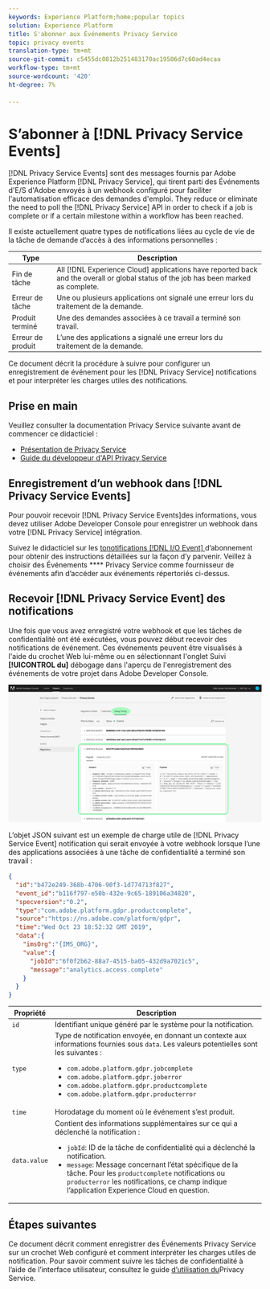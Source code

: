 ```yaml
---
keywords: Experience Platform;home;popular topics
solution: Experience Platform
title: S'abonner aux Événements Privacy Service
topic: privacy events
translation-type: tm+mt
source-git-commit: c5455dc0812b251483170ac19506d7c60ad4ecaa
workflow-type: tm+mt
source-wordcount: '420'
ht-degree: 7%

---
```



# S’abonner à [!DNL Privacy Service Events]

[!DNL Privacy Service Events] sont des messages fournis par Adobe Experience Platform [!DNL Privacy Service], qui tirent parti des Événements d&#39;E/S d&#39;Adobe envoyés à un webhook configuré pour faciliter l&#39;automatisation efficace des demandes d&#39;emploi. They reduce or eliminate the need to poll the [!DNL Privacy Service] API in order to check if a job is complete or if a certain milestone within a workflow has been reached.

Il existe actuellement quatre types de notifications liées au cycle de vie de la tâche de demande d’accès à des informations personnelles :

| Type | Description |
| --- | --- |
| Fin de tâche | All [!DNL Experience Cloud] applications have reported back and the overall or global status of the job has been marked as complete. |
| Erreur de tâche | Une ou plusieurs applications ont signalé une erreur lors du traitement de la demande. |
| Produit terminé | Une des demandes associées à ce travail a terminé son travail. |
| Erreur de produit | L’une des applications a signalé une erreur lors du traitement de la demande. |

Ce document décrit la procédure à suivre pour configurer un enregistrement de événement pour les [!DNL Privacy Service] notifications et pour interpréter les charges utiles des notifications.

## Prise en main

Veuillez consulter la documentation Privacy Service suivante avant de commencer ce didacticiel :

* [Présentation de Privacy Service](./home.md)
* [Guide du développeur d&#39;API Privacy Service](./api/getting-started.md)

## Enregistrement d’un webhook dans [!DNL Privacy Service Events]

Pour pouvoir recevoir [!DNL Privacy Service Events]des informations, vous devez utiliser Adobe Developer Console pour enregistrer un webhook dans votre [!DNL Privacy Service] intégration.

Suivez le didacticiel sur les [tonotifications [!DNL I/O Event] ](../observability/notifications/subscribe.md) d’abonnement pour obtenir des instructions détaillées sur la façon d’y parvenir. Veillez à choisir des Événements **** Privacy Service comme fournisseur de événements afin d’accéder aux événements répertoriés ci-dessus.

## Recevoir [!DNL Privacy Service Event] des notifications

Une fois que vous avez enregistré votre webhook et que les tâches de confidentialité ont été exécutées, vous pouvez début recevoir des notifications de événement. Ces événements peuvent être visualisés à l&#39;aide du crochet Web lui-même ou en sélectionnant l&#39;onglet Suivi **[!UICONTROL du]** débogage dans l&#39;aperçu de l&#39;enregistrement des événements de votre projet dans Adobe Developer Console.

![](images/privacy-events/debug-tracing.png)

L’objet JSON suivant est un exemple de charge utile de [!DNL Privacy Service Event] notification qui serait envoyée à votre webhook lorsque l’une des applications associées à une tâche de confidentialité a terminé son travail :

```json
{
  "id":"b472e249-368b-4706-90f3-1d774713f827",
  "event_id":"b116f797-e50b-432e-9c65-189106a34820",
  "specversion":"0.2",
  "type":"com.adobe.platform.gdpr.productcomplete",
  "source":"https://ns.adobe.com/platform/gdpr",
  "time":"Wed Oct 23 18:52:32 GMT 2019",
  "data":{
    "imsOrg":"{IMS_ORG}",
    "value":{
      "jobId":"6f0f2b62-88a7-4515-ba05-432d9a7021c5",
      "message":"analytics.access.complete"
    }
  }
}
```

| Propriété | Description |
| --- | --- |
| `id` | Identifiant unique généré par le système pour la notification. |
| `type` | Type de notification envoyée, en donnant un contexte aux informations fournies sous `data`. Les valeurs potentielles sont les suivantes : <ul><li>`com.adobe.platform.gdpr.jobcomplete`</li><li>`com.adobe.platform.gdpr.joberror`</li><li>`com.adobe.platform.gdpr.productcomplete`</li><li>`com.adobe.platform.gdpr.producterror`</li></ul> |
| `time` | Horodatage du moment où le événement s’est produit. |
| `data.value` | Contient des informations supplémentaires sur ce qui a déclenché la notification : <ul><li>`jobId`: ID de la tâche de confidentialité qui a déclenché la notification.</li><li>`message`: Message concernant l’état spécifique de la tâche. Pour les `productcomplete` notifications ou `producterror` les notifications, ce champ indique l’application Experience Cloud en question.</li></ul> |

## Étapes suivantes

Ce document décrit comment enregistrer des Événements Privacy Service sur un crochet Web configuré et comment interpréter les charges utiles de notification. Pour savoir comment suivre les tâches de confidentialité à l’aide de l’interface utilisateur, consultez le guide [d’utilisation du](./ui/user-guide.md)Privacy Service.